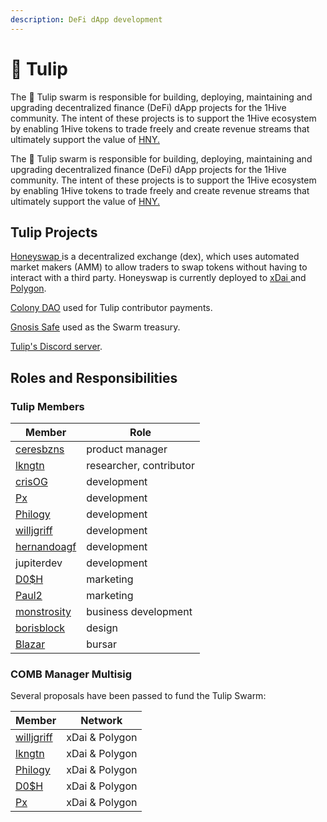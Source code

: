 ```yaml
---
description: DeFi dApp development
---
```


# 🌷 Tulip

The 🌷 Tulip swarm is responsible for building, deploying, maintaining and upgrading decentralized finance (DeFi) dApp projects for the 1Hive community. The intent of these projects is to support the 1Hive ecosystem by enabling 1Hive tokens to trade freely and create revenue streams that ultimately support the value of [HNY.](../../../getting-started/honey/)

The 🌷 Tulip swarm is responsible for building, deploying, maintaining and upgrading decentralized finance (DeFi) dApp projects for the 1Hive community. The intent of these projects is to support the 1Hive ecosystem by enabling 1Hive tokens to trade freely and create revenue streams that ultimately support the value of [HNY.](../../../getting-started/honey/)

## Tulip Projects

[Honeyswap ](https://honeyswap.org)is a decentralized exchange (dex), which uses automated market makers (AMM) to allow traders to swap tokens without having to interact with a third party. Honeyswap is currently deployed to [xDai ](../../../projects/honeycomb/honeyswap-on-xdai-1.md)and [Polygon](../../../projects/honeycomb/honeyswap-on-polygon.md).&#x20;

[Colony DAO](https://xdai.colony.io/colony/tulip) used for Tulip contributor payments.

[Gnosis Safe](https://xdai.gnosis-safe.io/app/#/safes/0xD5a0d695589Fa9dEC023638b8dD24D71f051C63C/balances) used as the Swarm treasury.

[Tulip's Discord server](https://discord.gg/qsrGE9NQzc).

## Roles and Responsibilities

### Tulip Members

| Member                                                       | Role                    |
| ------------------------------------------------------------ | ----------------------- |
| [ceresbzns](https://github.com/ceresbzns/)                   | product manager         |
| [lkngtn](https://github.com/lkngtn)                          | researcher, contributor |
| [crisOG](https://github.com/crisog)                          | development             |
| [Px](https://github.com/pxbee)                               | development             |
| [Philogy](https://github.com/mrclottom)                      | development             |
| [willjgriff](https://github.com/willjgriff)                  | development             |
| [hernandoagf](https://forum.1hive.org/u/hernandoagf/summary) | development             |
| jupiterdev                                                   | development             |
| [D0$H](https://forum.1hive.org/u/d0sh/summary)               | marketing               |
| [Paul2](https://forum.1hive.org/u/paul/summary)              | marketing               |
| [monstrosity](https://forum.1hive.org/u/monstrosity/summary) | business development    |
| [borisblock](https://forum.1hive.org/u/borisblock/summary)   | design                  |
| [Blazar](https://forum.1hive.org/u/blazar/summary)           | bursar                  |

### COMB Manager Multisig

Several proposals have been passed to fund the Tulip Swarm:

| Member                                         | Network        |
| ---------------------------------------------- | -------------- |
| [willjgriff](https://github.com/willjgriff)    | xDai & Polygon |
| [lkngtn](https://github.com/lkngtn)            | xDai & Polygon |
| [Philogy](https://github.com/mrclottom)        | xDai & Polygon |
| [D0$H](https://forum.1hive.org/u/d0sh/summary) | xDai & Polygon |
| [Px](https://github.com/pxbee)                 | xDai & Polygon |

###
